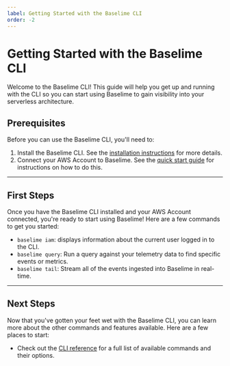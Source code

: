 ```yaml
---
label: Getting Started with the Baselime CLI
order: -2
---
```


# Getting Started with the Baselime CLI

Welcome to the Baselime CLI! This guide will help you get up and running with the CLI so you can start using Baselime to gain visibility into your serverless architecture.

## Prerequisites
Before you can use the Baselime CLI, you'll need to:

1. Install the Baselime CLI. See the [installation instructions](./install.md) for more details.
2. Connect your AWS Account to Baselime. See the [quick start guide](../quick-start.md) for instructions on how to do this.

---

## First Steps

Once you have the Baselime CLI installed and your AWS Account connected, you're ready to start using Baselime! Here are a few commands to get you started:

- `baselime iam`: displays information about the current user logged in to the CLI.
- `baselime query`: Run a query against your telemetry data to find specific events or metrics.
- `baselime tail`: Stream all of the events ingested into Baselime in real-time.

---

## Next Steps

Now that you've gotten your feet wet with the Baselime CLI, you can learn more about the other commands and features available. Here are a few places to start:

- Check out the [CLI reference](./reference/query.md) for a full list of available commands and their options.

